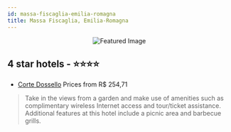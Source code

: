 ```yaml
---
id: massa-fiscaglia-emilia-romagna
title: Massa Fiscaglia, Emilia-Romagna
---
```


<center><img src="https://i.travelapi.com/hotels/13000000/12040000/12030600/12030593/641d5350_b.jpg" alt="Featured Image" /></center>


##  4 star hotels - ⭐️⭐️⭐️⭐️

-    [Corte Dossello](https://us.hurb.com/hotels/massa-fiscaglia/corte-dossello-JNP-JP096761?cmp=18055) Prices from R$ 254,71
   > Take in the views from a garden and make use of amenities such as complimentary wireless Internet access and tour/ticket assistance. Additional features at this hotel include a picnic area and barbecue grills.
